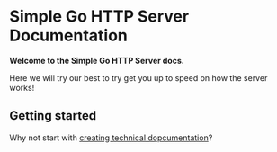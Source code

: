 # Simple Go HTTP Server Documentation

**Welcome to the Simple Go HTTP Server docs.**

Here we will try our best to try get you up to speed on how the server works!

## Getting started
Why not start with [creating technical dopcumentation](getting-started/technical-documentation/)?